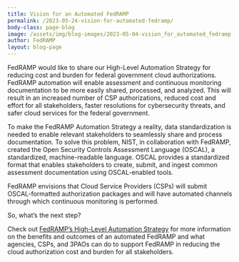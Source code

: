```yaml
---
title: Vision for an Automated FedRAMP
permalink: /2023-05-24-vision-for-automated-fedramp/
body-class: page-blog
image: /assets/img/blog-images/2023-05-04-vision_for_automated_fedramp.png
author: FedRAMP
layout: blog-page
---
```

FedRAMP would like to share our High-Level Automation Strategy for reducing cost and burden for federal government cloud authorizations. FedRAMP automation will enable assessment and continuous monitoring documentation to be more easily shared, processed, and analyzed. This will result in an increased number of CSP authorizations, reduced cost and effort for all stakeholders, faster resolutions for cybersecurity threats, and safer cloud services for the federal government. 

To make the FedRAMP Automation Strategy a reality, data standardization is needed to enable relevant stakeholders to seamlessly share and process documentation. To solve this problem, NIST, in collaboration with FedRAMP, created the Open Security Controls Assessment Language (OSCAL), a standardized, machine-readable language. OSCAL provides a standardized format that enables stakeholders to create, submit, and ingest common assessment documentation using OSCAL-enabled tools.

FedRAMP envisions that Cloud Service Providers (CSPs) will submit OSCAL-formatted authorization packages and will have automated channels through which continuous monitoring is performed. 

So, what’s the next step?

Check out <a href="https://demo.fedramp.gov/assets/resources/documents/FedRAMP_An_Automated_FedRAMP.pdf" target="_blank" rel="noopener noreferrer">FedRAMP’s High-Level Automation Strategy</a> for more information on the benefits and outcomes of an automated FedRAMP and what agencies, CSPs, and 3PAOs can do to support FedRAMP in reducing the cloud authorization cost and burden for all stakeholders.  
